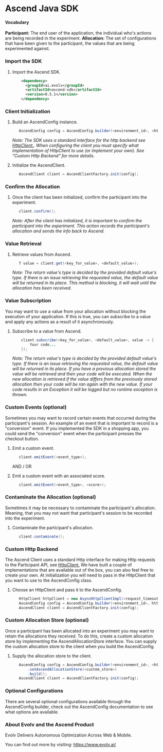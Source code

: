 # Ascend Java SDK

#### Vocabulary

   **Participant:** The end user of the application, the individual who's actions are being recorded in the experiment.
   **Allocation:** The set of configurations that have been given to the participant, the values that are being
   experimented against.
   
   
### Import the SDK

1. Import the Ascend SDK.

    ```xml
        <dependency>
          <groupId>ai.evolv</groupId>
          <artifactId>ascend-sdk</artifactId>
          <version>0.5.1</version>
        </dependency>
    ```

### Client Initialization

1. Build an AscendConfig instance.
    ```java
       AscendConfig config = AscendConfig.builder(<environment_id>, <http_client>).build();
    ```
    
    *Note: The SDK uses a standard interface for the http backend see [HttpClient.](https://github.com/evolv-ai/ascend-java-sdk/blob/master/src/main/java/ai/evolv/HttpClient.java). 
    When configuring the client you must specify what implementation of HttpClient to use (or implement your own). See "Custom Http Backend" for more details.*

2. Initialize the AscendClient.
    ```java
       AscendClient client = AscendClientFactory.init(config);
    ```
    
### Confirm the Allocation
    
1. Once the client has been initialized, confirm the participant into the experiment.
    ```java
       client.confirm();
    ```
    *Note: After the client has initialized, it is important to confirm the participant into the experiment. This action
     records the participant's allocation and sends the info back to Ascend.*

### Value Retrieval

1. Retrieve values from Ascend.
    ```java
       T value = client.get(<key_for_value>, <default_value>);
    ```
    
   *Note: The return value's type is decided by the provided default value's type. If there is an issue retrieving the
   requested value, the default value will be returned in its place. This method is blocking, it will wait until the
   allocation has been received.*
   
### Value Subscription

You may want to use a value from your allocation without blocking the execution of your application. If this is true, you can
subscribe to a value and apply any actions as a result of it asynchronously.

1. Subscribe to a value from Ascend.
    ```java
        client.subscribe(<key_for_value>, <default_value>, value -> {
            Your code...
        });
    ```
    
    *Note: The return value's type is decided by the provided default value's type. If there is an issue retrieving the
    requested value, the default value will be returned in its place. If you have a previous allocation stored the 
    value will be retrieved and then your code will be executed. When the new allocation is retrieved if the value
    differs from the previously stored allocation then your code will be ran again with the new value. If your code 
    results in an Exception it will be logged but no runtime exception is thrown.*
    
### Custom Events (optional)

Sometimes you may want to record certain events that occurred during the participant's session. An example of an event
that is important to record is a "conversion" event. If you implemented the SDK in a shopping app, you could send the
"conversion" event when the participant presses the checkout button.

1. Emit a custom event.
    ```java
       client.emitEvent(<event_type>);
    ```
    
    AND / OR

2. Emit a custom event with an associated score.
    ```java
       client.emitEvent(<event_type>, <score>);
    ```
    
### Contaminate the Allocation (optional)

Sometimes it may be necessary to contaminate the participant's allocation. Meaning, that you may not want that participant's session to be recorded into the experiment.

1. Contaminate the participant's allocation.
    ```java
       client.contaminate();
    ```    
    

### Custom Http Backend    

The Ascend Client uses a standard Http interface for making Http requests to the Participant API, see [HttpClient.](https://github.com/evolv-ai/ascend-java-sdk/blob/master/src/main/java/ai/evolv/HttpClient.java)
We have built a couple of implementations that are available out of the box, you can also feel free to create your own. At initialization you will need to pass in the HttpClient that you want to use to the 
AscendConfig class.

1. Choose an HttpClient and pass it to the AscendConfig.

    ```java
       HttpClient httpClient = new AsyncHttpClientImpl(<request_timeout>);
       AscendConfig config = AscendConfig.builder(<environment_id>, httpClient).build();
       AscendClient client = AscendClientFactory.init(config);
    ```
    
### Custom Allocation Store (optional)

Once a participant has been allocated into an experiment you may want to retain the allocations they received. To do this, create a custom allocation store by implementing the AscendAllocationStore interface. You can supply the
custom allocation store to the client when you build the AscendConfig.

1. Supply the allocation store to the client.
    ```java
       AscendConfig config = AscendConfig.builder(<environment_id>, <http_client>)
           .setAscendAllocationStore(<custom_store>)
           .build();
       AscendClient client = AscendClientFactory.init(config);
   ```
   
### Optional Configurations

There are several optional configurations available through the AscendConfig builder, check out the AscendConfig
documentation to see what options are available.

### About Evolv and the Ascend Product

Evolv Delivers Autonomous Optimization Across Web & Mobile.

You can find out more by visiting: https://www.evolv.ai/
